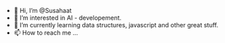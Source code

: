 - 👋 Hi, I’m @Susahaat
- 👀 I’m interested in AI - developement.
- 🌱 I’m currently learning data structures, javascript and other great stuff.
- 📫 How to reach me ...

<!---
Susahaat/Susahaat is a ✨ special ✨ repository because its `README.md` (this file) appears on your GitHub profile.
You can click the Preview link to take a look at your changes.
--->
